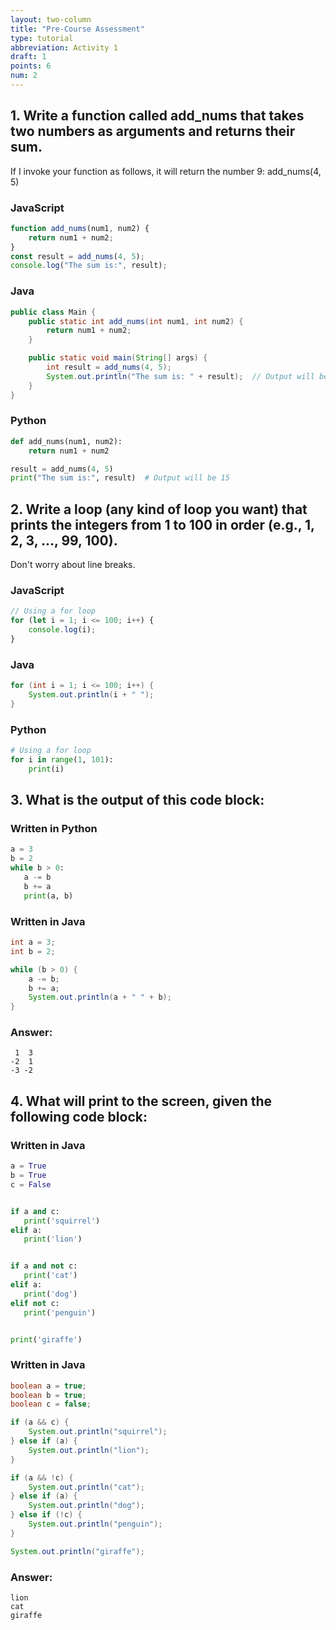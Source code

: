 ```yaml
---
layout: two-column
title: "Pre-Course Assessment"
type: tutorial
abbreviation: Activity 1
draft: 1
points: 6
num: 2
---
```


## 1. Write a function called add_nums that takes two numbers as arguments and returns their sum. 
If I invoke your function as follows, it will return the number 9: add_nums(4, 5)

### JavaScript
```js
function add_nums(num1, num2) { 
    return num1 + num2; 
}
const result = add_nums(4, 5);
console.log("The sum is:", result);
```

### Java
```java
public class Main {
    public static int add_nums(int num1, int num2) {
        return num1 + num2;
    }

    public static void main(String[] args) {
        int result = add_nums(4, 5);
        System.out.println("The sum is: " + result);  // Output will be 15
    }
}
```

### Python
```python
def add_nums(num1, num2):
    return num1 + num2

result = add_nums(4, 5)
print("The sum is:", result)  # Output will be 15
```

## 2. Write a loop (any kind of loop you want) that prints the integers from 1 to 100 in order (e.g., 1, 2, 3, …, 99, 100).
Don't worry about line breaks.


### JavaScript
```js
// Using a for loop
for (let i = 1; i <= 100; i++) {
    console.log(i);
}
```

### Java
```java
for (int i = 1; i <= 100; i++) {
    System.out.println(i + " ");
}
```

### Python
```python
# Using a for loop
for i in range(1, 101):
    print(i)
```


## 3. What is the output of this code block:

### Written in Python
```python
a = 3
b = 2
while b > 0:
   a -= b
   b += a
   print(a, b)
```

### Written in Java
```java
int a = 3;
int b = 2;

while (b > 0) {
    a -= b;
    b += a;
    System.out.println(a + " " + b);
}
```

### Answer:
```
 1  3
-2  1
-3 -2
```

## 4. What will print to the screen, given the following code block:

### Written in Java

```python
a = True
b = True
c = False


if a and c:
   print('squirrel')
elif a:
   print('lion')


if a and not c:
   print('cat')
elif a:
   print('dog')
elif not c:
   print('penguin')


print('giraffe')
```

### Written in Java
```java
boolean a = true;
boolean b = true;
boolean c = false;

if (a && c) {
    System.out.println("squirrel");
} else if (a) {
    System.out.println("lion");
}

if (a && !c) {
    System.out.println("cat");
} else if (a) {
    System.out.println("dog");
} else if (!c) {
    System.out.println("penguin");
}

System.out.println("giraffe");
```

### Answer:
```
lion
cat
giraffe
```
